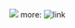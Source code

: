 ![](https://github.com/nu11secur1ty/Linux_Deployment_Administration_Hacks-Programing/blob/master/SPEC_COMMANDS/SED/wall/Screenshot%20from%202019-02-25%2013-00-13.png)
more: ![link](https://www.gnu.org/software/sed/manual/sed.html")
